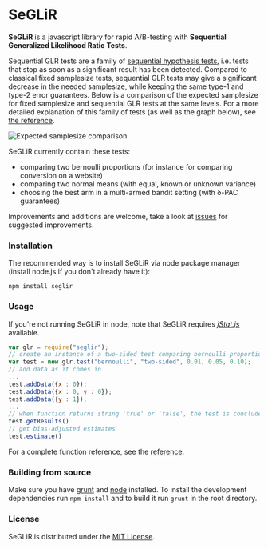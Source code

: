SeGLiR
======

**SeGLiR** is a javascript library for rapid A/B-testing with **Sequential Generalized Likelihood Ratio Tests**.

Sequential GLR tests are a family of [sequential hypothesis tests](http://en.wikipedia.org/wiki/Sequential_analysis), i.e. tests that stop as soon as a significant result has been detected. Compared to classical fixed samplesize tests, sequential GLR tests may give a significant decrease in the needed samplesize, while keeping the same type-1 and type-2 error guarantees. Below is a comparison of the expected samplesize for fixed samplesize and sequential GLR tests at the same levels. For a more detailed explanation of this family of tests (as well as the graph below), see [the reference](http://auduno.github.io/SeGLiR/documentation/reference.html).

![Expected samplesize comparison](http://auduno.github.io/SeGLiR/images/samplesize2b.png)

SeGLiR currently contain these tests:
* comparing two bernoulli proportions (for instance for comparing conversion on a website)
* comparing two normal means (with equal, known or unknown variance)
* choosing the best arm in a multi-armed bandit setting (with δ-PAC guarantees)

Improvements and additions are welcome, take a look at [issues](https://github.com/auduno/seglir/issues) for suggested improvements.

### Installation ###

The recommended way is to install SeGLiR via node package manager (install node.js if you don't already have it):

```
npm install seglir
```

### Usage ###

If you're not running SeGLiR in node, note that SeGLiR requires [*jStat.js*](https://github.com/jstat/jstat) available.

```javascript
var glr = require("seglir");
// create an instance of a two-sided test comparing bernoulli proportions, with indifference region with size 0.01, alpha-level = 0.05, beta-level = 0.10
var test = new glr.test("bernoulli", "two-sided", 0.01, 0.05, 0.10);
// add data as it comes in
...
test.addData({x : 0});
test.addData({x : 0, y : 0});
test.addData({y : 1});
...
// when function returns string 'true' or 'false', the test is concluded
test.getResults()
// get bias-adjusted estimates
test.estimate()
```

For a complete function reference, see the [reference](http://auduno.github.io/SeGLiR/documentation/reference.html#usage).

### Building from source ###

Make sure you have [grunt](http://gruntjs.com/) and [node](http://nodejs.org/download/) installed.
To install the development dependencies run ```npm install``` and to build it run ```grunt``` in the root directory.

### License ###

SeGLiR is distributed under the [MIT License](http://www.opensource.org/licenses/MIT).
